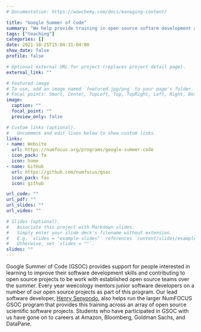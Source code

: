 ```yaml
---
# Documentation: https://wowchemy.com/docs/managing-content/

title: "Google Summer of Code"
summary: "We help provide training in open source softare development as part of the Google Summer of Code program"
tags: ["teaching"]
categories: []
date: 2021-10-25T15:04:31-04:00
show_date: false
profile: false

# Optional external URL for project (replaces project detail page).
external_link: ""

# Featured image
# To use, add an image named `featured.jpg/png` to your page's folder.
# Focal points: Smart, Center, TopLeft, Top, TopRight, Left, Right, BottomLeft, Bottom, BottomRight.
image:
  caption: ""
  focal_point: ""
  preview_only: false

# Custom links (optional).
#   Uncomment and edit lines below to show custom links.
links:
- name: Website
  url: https://numfocus.org/programs/google-summer-code
  icon_pack: fa
  icon: home
- name: GitHub
  url: https://github.com/numfocus/gsoc
  icon_pack: fas
  icon: github

url_code: ""
url_pdf: ""
url_slides: ""
url_video: ""

# Slides (optional).
#   Associate this project with Markdown slides.
#   Simply enter your slide deck's filename without extension.
#   E.g. `slides = "example-slides"` references `content/slides/example-slides.md`.
#   Otherwise, set `slides = ""`.
slides: ""
---
```


Google Summer of Code (GSOC) provides support for people interested in learning to improve their software development skills and contributing to open source projects to be work with established open source teams over the summer. Every year weecology mentors junior software developers on a number of our open source projects as part of this program. Our lead software developer, [Henry Senyondo](/author/henry-senyondo/), also helps run the larger NumFOCUS GSOC program that provides this training across an array of open source scientific software projects. Students who have participated in GSOC with us have gone on to careers at Amazon, Bloomberg, Goldman Sachs, and DataPane.